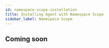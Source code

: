 ```yaml
---
id: namespace-scope-installation
title: Installing Agent with Namespace Scope
sidebar_label: Namespace Scope
---
```


## Coming soon